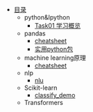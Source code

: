 * [目录](README.md)
    * python&Ipython
        * [Task01 学习概览](./transformers_nlp28/task01.md)
    * pandas
        * [cheatsheet](./pandas/pandas.ipynb)
        * [实用python包]()
    * machine learning原理
        * [cheatsheet](./machine%20learning原理/cheatsheet.ipynb)
    * nlp
        * [nlu](./nlp/nlu.md)
    * Scikit-learn
        * [classify_demo](./Scikit-learn/ClassifyDemo.py)
    * Transformers